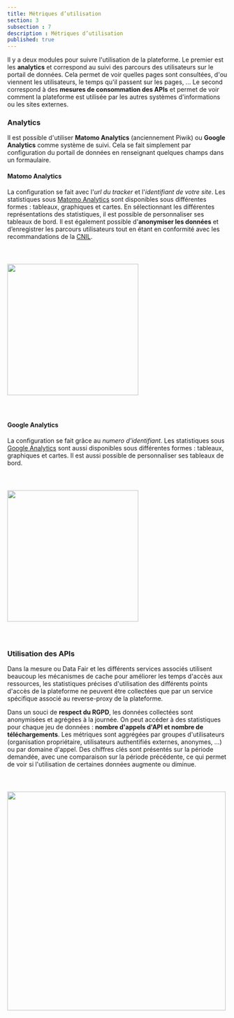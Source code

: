 ```yaml
---
title: Métriques d’utilisation
section: 3
subsection : 7
description : Métriques d’utilisation
published: true
---
```


Il y a deux modules pour suivre l'utilisation de la plateforme. Le premier est les **analytics** et correspond au suivi des parcours des utilisateurs sur le portail de données. Cela permet de voir quelles pages sont consultées, d'ou viennent les utilisateurs, le temps qu'il passent sur les pages, ... Le second correspond à des **mesures de consommation des APIs** et permet de voir comment la plateforme est utilisée par les autres systèmes d'informations ou les sites externes.

### Analytics

Il est possible d'utiliser **Matomo Analytics** (anciennement Piwik) ou **Google Analytics** comme système de suivi. Cela se fait simplement par configuration du portail de données en renseignant quelques champs dans un formaulaire.

#### Matomo Analytics

La configuration se fait avec l'*url du tracker* et l'*identifiant de votre site*. Les statistiques sous [Matomo Analytics](https://fr.matomo.org/) sont disponibles sous différentes formes : tableaux, graphiques et cartes. En sélectionnant les différentes représentations des statistiques, il est possible de  personnaliser ses tableaux de bord. Il est également possible d'**anonymiser les données** et d’enregistrer les parcours utilisateurs tout en étant en conformité avec les recommandations de la [CNIL](https://www.cnil.fr/professionnel).

<img src="./images/functional-presentation/matomo.jpg"
     height="300" style="margin:40px auto;" />

#### Google Analytics

La configuration se fait grâce au *numero d'identifiant*. Les statistiques sous [Google Analytics](https://analytics.google.com/) sont aussi disponibles sous différentes formes : tableaux, graphiques et cartes. Il est aussi possible de personnaliser ses tableaux de bord.

<img src="./images/functional-presentation/google-analytics.jpg"
     height="300" style="margin:40px auto;" />


### Utilisation des APIs

Dans la mesure ou Data Fair et les différents services associés utilisent beaucoup les mécanismes de cache pour améliorer les temps d'accès aux ressources, les statistiques précises d'utilisation des différents points d'accès de la plateforme ne peuvent être collectées que par un service spécifique associé au reverse-proxy de la plateforme.

Dans un souci de **respect du RGPD**, les données collectées sont anonymisées et agrégées à la journée. On peut accéder à des statistiques pour chaque jeu de données : **nombre d'appels d'API et nombre de téléchargements**. Les métriques sont aggrégées par groupes d'utilisateurs (organisation propriétaire, utilisateurs authentifiés externes, anonymes, ...) ou par domaine d'appel. Des chiffres clés sont présentés sur la période demandée, avec une comparaison sur la période précédente, ce qui permet de voir si l'utilisation de certaines données augmente ou diminue.

<img src="./images/functional-presentation/metrics.jpg"
     height="500" style="margin:40px auto;" />